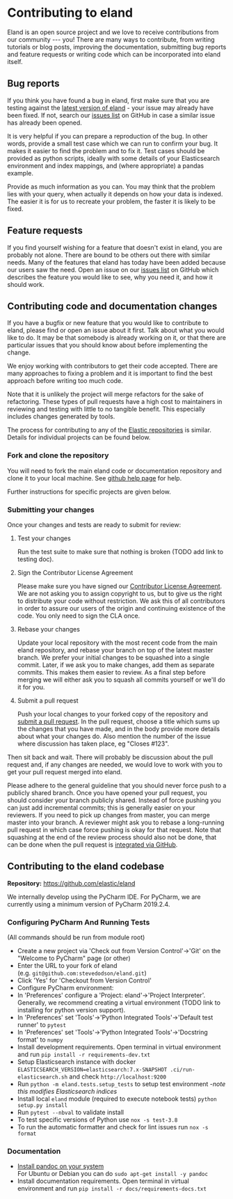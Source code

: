 Contributing to eland
=====================

Eland is an open source project and we love to receive contributions
from our community --- you! There are many ways to contribute, from
writing tutorials or blog posts, improving the documentation, submitting
bug reports and feature requests or writing code which can be
incorporated into eland itself.

Bug reports
-----------

If you think you have found a bug in eland, first make sure that you are
testing against the [latest version of
eland](https://github.com/elastic/eland) - your issue may already have
been fixed. If not, search our [issues
list](https://github.com/elastic/eland/issues) on GitHub in case a
similar issue has already been opened.

It is very helpful if you can prepare a reproduction of the bug. In
other words, provide a small test case which we can run to confirm your
bug. It makes it easier to find the problem and to fix it. Test cases
should be provided as python scripts, ideally with some details of your
Elasticsearch environment and index mappings, and (where appropriate) a
pandas example.

Provide as much information as you can. You may think that the problem
lies with your query, when actually it depends on how your data is
indexed. The easier it is for us to recreate your problem, the faster it
is likely to be fixed.

Feature requests
----------------

If you find yourself wishing for a feature that doesn\'t exist in eland,
you are probably not alone. There are bound to be others out there with
similar needs. Many of the features that eland has today have been added
because our users saw the need. Open an issue on our [issues
list](https://github.com/elastic/eland/issues) on GitHub which describes
the feature you would like to see, why you need it, and how it should
work.

Contributing code and documentation changes
-------------------------------------------

If you have a bugfix or new feature that you would like to contribute to
eland, please find or open an issue about it first. Talk about what you
would like to do. It may be that somebody is already working on it, or
that there are particular issues that you should know about before
implementing the change.

We enjoy working with contributors to get their code accepted. There are
many approaches to fixing a problem and it is important to find the best
approach before writing too much code.

Note that it is unlikely the project will merge refactors for the sake
of refactoring. These types of pull requests have a high cost to
maintainers in reviewing and testing with little to no tangible benefit.
This especially includes changes generated by tools.

The process for contributing to any of the [Elastic
repositories](https://github.com/elastic/) is similar. Details for
individual projects can be found below.

### Fork and clone the repository

You will need to fork the main eland code or documentation repository
and clone it to your local machine. See [github help
page](https://help.github.com/articles/fork-a-repo) for help.

Further instructions for specific projects are given below.

### Submitting your changes

Once your changes and tests are ready to submit for review:

1.  Test your changes

    Run the test suite to make sure that nothing is broken (TODO add
    link to testing doc).

2.  Sign the Contributor License Agreement

    Please make sure you have signed our [Contributor License
    Agreement](https://www.elastic.co/contributor-agreement/). We are
    not asking you to assign copyright to us, but to give us the right
    to distribute your code without restriction. We ask this of all
    contributors in order to assure our users of the origin and
    continuing existence of the code. You only need to sign the CLA
    once.

3.  Rebase your changes

    Update your local repository with the most recent code from the main
    eland repository, and rebase your branch on top of the latest master
    branch. We prefer your initial changes to be squashed into a single
    commit. Later, if we ask you to make changes, add them as separate
    commits. This makes them easier to review. As a final step before
    merging we will either ask you to squash all commits yourself or
    we\'ll do it for you.

4.  Submit a pull request

    Push your local changes to your forked copy of the repository and
    [submit a pull
    request](https://help.github.com/articles/using-pull-requests). In
    the pull request, choose a title which sums up the changes that you
    have made, and in the body provide more details about what your
    changes do. Also mention the number of the issue where discussion
    has taken place, eg "Closes \#123".

Then sit back and wait. There will probably be discussion about the pull
request and, if any changes are needed, we would love to work with you
to get your pull request merged into eland.

Please adhere to the general guideline that you should never force push
to a publicly shared branch. Once you have opened your pull request, you
should consider your branch publicly shared. Instead of force pushing
you can just add incremental commits; this is generally easier on your
reviewers. If you need to pick up changes from master, you can merge
master into your branch. A reviewer might ask you to rebase a
long-running pull request in which case force pushing is okay for that
request. Note that squashing at the end of the review process should
also not be done, that can be done when the pull request is [integrated
via GitHub](https://github.com/blog/2141-squash-your-commits).

Contributing to the eland codebase
----------------------------------

**Repository:** <https://github.com/elastic/eland>

We internally develop using the PyCharm IDE. For PyCharm, we are
currently using a minimum version of PyCharm 2019.2.4.

### Configuring PyCharm And Running Tests

(All commands should be run from module root)

-   Create a new project via \'Check out from Version
    Control\'-\>\'Git\' on the \"Welcome to PyCharm\" page (or other)
-   Enter the URL to your fork of eland
    (e.g. `git@github.com:stevedodson/eland.git`)
-   Click \'Yes\' for \'Checkout from Version Control\'
-   Configure PyCharm environment:
-   In \'Preferences\' configure a \'Project: eland\'-\>\'Project
    Interpreter\'. Generally, we recommend creating a virtual
    environment (TODO link to installing for python version support).
-   In \'Preferences\' set \'Tools\'-\>\'Python Integrated
    Tools\'-\>\'Default test runner\' to `pytest`
-   In \'Preferences\' set \'Tools\'-\>\'Python Integrated
    Tools\'-\>\'Docstring format\' to `numpy`
-   Install development requirements. Open terminal in virtual
    environment and run `pip install -r requirements-dev.txt`
-   Setup Elasticsearch instance with docker `ELASTICSEARCH_VERSION=elasticsearch:7.x-SNAPSHOT .ci/run-elasticsearch.sh` and check `http://localhost:9200`
- Run
    `python -m eland.tests.setup_tests` to setup test environment -*note
    this modifies Elasticsearch indices*
-   Install local `eland` module (required to execute notebook tests)
    `python setup.py install`
-   Run `pytest --nbval` to validate install
-   To test specific versions of Python use `nox -s test-3.8`
-   To run the automatic formatter and check for lint issues
    run `nox -s format`


### Documentation
-   [Install pandoc on your system](https://pandoc.org/installing.html)  
    For Ubuntu or Debian you can do `sudo apt-get install -y pandoc`
-   Install documentation requirements. Open terminal in virtual
    environment and run `pip install -r docs/requirements-docs.txt`
